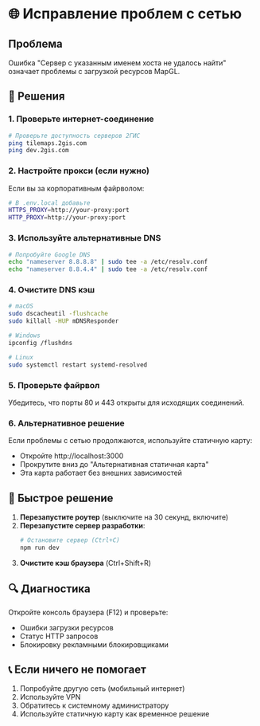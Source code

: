# 🌐 Исправление проблем с сетью

## Проблема
Ошибка "Сервер с указанным именем хоста не удалось найти" означает проблемы с загрузкой ресурсов MapGL.

## 🔧 Решения

### 1. Проверьте интернет-соединение
```bash
# Проверьте доступность серверов 2ГИС
ping tilemaps.2gis.com
ping dev.2gis.com
```

### 2. Настройте прокси (если нужно)
Если вы за корпоративным файрволом:
```bash
# В .env.local добавьте
HTTPS_PROXY=http://your-proxy:port
HTTP_PROXY=http://your-proxy:port
```

### 3. Используйте альтернативные DNS
```bash
# Попробуйте Google DNS
echo "nameserver 8.8.8.8" | sudo tee -a /etc/resolv.conf
echo "nameserver 8.8.4.4" | sudo tee -a /etc/resolv.conf
```

### 4. Очистите DNS кэш
```bash
# macOS
sudo dscacheutil -flushcache
sudo killall -HUP mDNSResponder

# Windows
ipconfig /flushdns

# Linux
sudo systemctl restart systemd-resolved
```

### 5. Проверьте файрвол
Убедитесь, что порты 80 и 443 открыты для исходящих соединений.

### 6. Альтернативное решение
Если проблемы с сетью продолжаются, используйте статичную карту:
- Откройте http://localhost:3000
- Прокрутите вниз до "Альтернативная статичная карта"
- Эта карта работает без внешних зависимостей

## 🚀 Быстрое решение

1. **Перезапустите роутер** (выключите на 30 секунд, включите)
2. **Перезапустите сервер разработки**:
   ```bash
   # Остановите сервер (Ctrl+C)
   npm run dev
   ```
3. **Очистите кэш браузера** (Ctrl+Shift+R)

## 🔍 Диагностика

Откройте консоль браузера (F12) и проверьте:
- Ошибки загрузки ресурсов
- Статус HTTP запросов
- Блокировку рекламными блокировщиками

## 📞 Если ничего не помогает

1. Попробуйте другую сеть (мобильный интернет)
2. Используйте VPN
3. Обратитесь к системному администратору
4. Используйте статичную карту как временное решение
